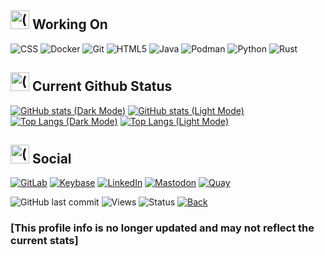 ## <img src="https://cdn.statically.io/gh/dkvc/dkvc/main/assets/Skills.png" alt="(Skills)" width="30"/> Working On

![CSS](https://img.shields.io/badge/css-%231572B6.svg?style=for-the-badge&logo=css3&logoColor=white)
![Docker](https://img.shields.io/badge/docker-%230db7ed.svg?style=for-the-badge&logo=docker&logoColor=white)
![Git](https://img.shields.io/badge/git-%23F05033.svg?style=for-the-badge&logo=git&logoColor=white)
![HTML5](https://img.shields.io/badge/html5-%23E34F26.svg?style=for-the-badge&logo=html5&logoColor=white)
![Java](https://img.shields.io/badge/java-%23ED8B00.svg?style=for-the-badge&logo=java&logoColor=white)
![Podman](https://img.shields.io/badge/podman-%23EFFFed.svg?style=for-the-badge&logoColor=black)
![Python](https://img.shields.io/badge/python-3670A0?style=for-the-badge&logo=python&logoColor=ffdd54)
![Rust](https://img.shields.io/badge/rust-%23000000.svg?style=for-the-badge&logo=rust&logoColor=white)

## <img src="https://cdn.statically.io/gh/dkvc/dkvc/main/assets/Hourglass.png" alt="(Status)" width="30"/> Current Github Status

[![GitHub stats (Dark Mode)](https://github-readme-stats-dkvc23.vercel.app/api?username=dkvc&show_icons=true&theme=algolia#gh-dark-mode-only)](https://github-readme-stats-dkvc23.vercel.app/api?username=dkvc&show_icons=true&theme=algolia&hide_rank=true#gh-dark-mode-only)
[![GitHub stats (Light Mode)](https://github-readme-stats-dkvc23.vercel.app/api?username=dkvc&show_icons=true&theme=buefy#gh-light-mode-only)](https://github-readme-stats-dkvc23.vercel.app/api?username=dkvc&show_icons=true&theme=buefy&hide_rank=true#gh-light-mode-only)
[![Top Langs (Dark Mode)](https://github-readme-stats-dkvc23.vercel.app/api/top-langs/?username=dkvc&layout=compact&theme=algolia#gh-dark-mode-only)](https://github-readme-stats-dkvc23.vercel.app/api/top-langs/?username=dkvc&layout=compact&theme=algolia#gh-dark-mode-only)
[![Top Langs (Light Mode)](https://github-readme-stats-dkvc23.vercel.app/api/top-langs/?username=dkvc&layout=compact&theme=buefy#gh-light-mode-only)](https://github-readme-stats-dkvc23.vercel.app/api/top-langs/?username=dkvc&layout=compact&theme=buefy#gh-light-mode-only)

## <img src="https://cdn.statically.io/gh/dkvc/dkvc/main/assets/Party.png" alt="(Social)" width="30"/> Social

[![GitLab](https://img.shields.io/badge/gitlab-%23181717.svg?style=for-the-badge&logo=gitlab&logoColor=white)](https://gitlab.com/dkvc)
[![Keybase](https://img.shields.io/badge/Keybase-0A0A0A?style=for-the-badge&logo=keybase&logoColor=white)](https://keybase.io/dkvc/)
[![LinkedIn](https://img.shields.io/badge/linkedin-%230077B5.svg?style=for-the-badge&logo=linkedin&logoColor=white)](https://linkedin.com/in/dkvc/)
[![Mastodon](https://img.shields.io/badge/-MASTODON-%232B90D9?style=for-the-badge&logo=mastodon&logoColor=white)](https://infosec.exchange/@dkvc)
[![Quay](https://img.shields.io/badge/quay-%23F34F00.svg?style=for-the-badge&logoColor=red)](https://quay.io/user/dkvc/)<br>

![GitHub last commit](https://img.shields.io/github/last-commit/dkvc/dkvc?label=last%20modified)
![Views](https://komarev.com/ghpvc/?username=dkvc&label=Views)
![Status](https://img.shields.io/badge/status-active-brightgreen)
[![Back](https://camo.githubusercontent.com/597cd6b445019ef1f929198e9bd18e1b5c13e33cc59513c731b46b8dc112ada1/68747470733a2f2f696d672e736869656c64732e696f2f62616467652f6261636b253230746f253230746f702d2545322538362541392d626c7565)](https://github.com/dkvc)

<h3>[This profile info is no longer updated and may not reflect the current stats]</h3>

